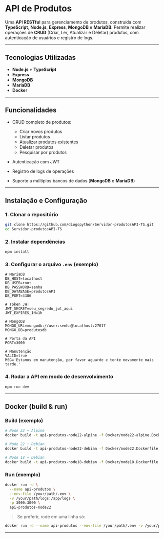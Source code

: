 # API de Produtos

Uma **API RESTful** para gerenciamento de produtos, construída com **TypeScript**, **Node.js**, **Express**, **MongoDB** e **MariaDB**. Permite realizar operações de **CRUD** (Criar, Ler, Atualizar e Deletar) produtos, com autenticação de usuários e registro de logs.

---

## Tecnologias Utilizadas

* **Node.js + TypeScript**
* **Express**
* **MongoDB**
* **MariaDB**
* **Docker**

---

## Funcionalidades

* CRUD completo de produtos:

  * Criar novos produtos
  * Listar produtos
  * Atualizar produtos existentes
  * Deletar produtos
  * Pesquisar por produtos
* Autenticação com JWT
* Registro de logs de operações
* Suporte a múltiplos bancos de dados (**MongoDB** e **MariaDB**)

---

## Instalação e Configuração

### 1. Clonar o repositório

```bash
git clone https://github.com/diogopython/Servidor-produtosAPI-TS.git
cd Servidor-produtosAPI-TS
```

### 2. Instalar dependências

```bash
npm install
```

### 3. Configurar o arquivo `.env` (exemplo)

```env
# MariaDB
DB_HOST=localhost
DB_USER=root
DB_PASSWORD=senha
DB_DATABASE=produtosAPI
DB_PORT=3306

# Token JWT
JWT_SECRET=seu_segredo_jwt_aqui
JWT_EXPIRES_IN=1h

# MongoDB
MONGO_URL=mongodb://user:senha@localhost:27017
MONGO_DB=produtosdb

# Porta da API
PORT=3000

# Manutenção
VALID=true
MSG='Estamos em manutenção, por favor aguarde e tente novamente mais tarde.'
```

### 4. Rodar a API em modo de desenvolvimento

```bash
npm run dev
```

---

## Docker (build & run)

### Build (exemplo)

```bash
# Node 22 + Alpine
docker build -t api-produtos-node22-alpine -f Docker/node22-alpine.Dockerfile .

# Node 22 + Debian
docker build -t api-produtos-node22-debian -f Docker/node22.Dockerfile .

# Node 18 + Debian
docker build -t api-produtos-node18-debian -f Docker/node18.Dockerfile .
```

### Run (exemplo)

```bash
docker run -d \
  --name api-produtos \
  --env-file /your/path/.env \
  -v /your/path/logs:/app/logs \
  -p 3000:3000 \
  api-produtos-node22
```

> Se preferir, rode em uma linha só:

```bash
docker run -d --name api-produtos --env-file /your/path/.env -v /your/path/logs:/app/logs -p 3000:3000 api-produtos-node22
```

---